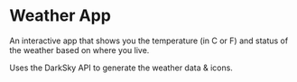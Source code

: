 # Weather App
An interactive app that shows you the temperature (in C or F) and status of the weather based on where you live.

Uses the DarkSky API to generate the weather data & icons.
